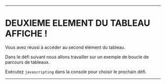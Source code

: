 ---

# DEUXIEME ELEMENT DU TABLEAU AFFICHE !

Vous avez réussi à accéder au second élément du tableau.

Dans le défi suivant nous allons travailler sur un exemple de boucle de parcours de tableaux.

Exécutez `javascripting` dans la console pour choisir le prochain défi.

---